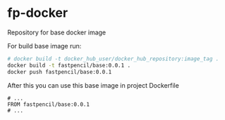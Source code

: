 # fp-docker

Repository for base docker image

For build base image run:
```bash
# docker build -t docker_hub_user/docker_hub_repository:image_tag .
docker build -t fastpencil/base:0.0.1 .
docker push fastpencil/base:0.0.1
```

After this you can use this base image in project Dockerfile
```
# ...
FROM fastpencil/base:0.0.1
# ...
```
